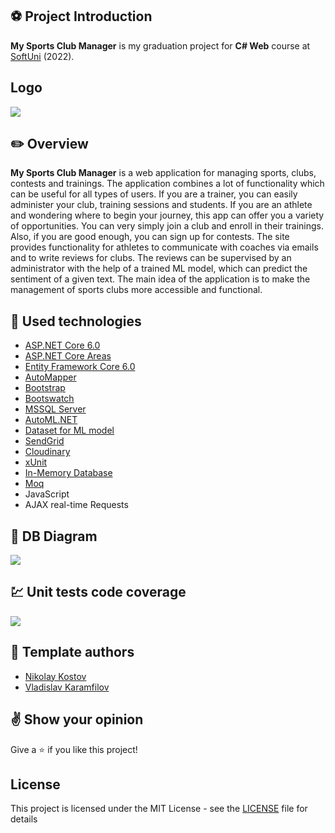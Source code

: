 ## :soccer: Project Introduction

**My Sports Club Manager** is my graduation project for **C# Web** course at [SoftUni](https://softuni.bg/ "SoftUni") (2022).

## Logo
![](https://res.cloudinary.com/dubpxleer/image/upload/v1671200039/clubManagerLogo_xppksk.png)

## :pencil2: Overview

**My Sports Club Manager** is a web application for managing sports, clubs, contests and trainings. The application combines a lot of functionality which can be useful for all types of users. If you are a trainer, you can easily administer your club, training sessions and students. If you are an athlete and wondering where to begin your journey, this app can offer you a variety of opportunities. You can very simply join a club and enroll in their trainings. Also, if you are good enough, you can sign up for contests. The site provides functionality for athletes to communicate with coaches via emails and to write reviews for clubs. The reviews can be supervised by an administrator with the help of a trained ML model, which can predict the sentiment of a given text. The main idea of the application is to make the management of sports clubs more accessible and functional.

## :hammer: Used technologies
* [ASP.NET Core 6.0](https://dotnet.microsoft.com/en-us/download/dotnet/6.0)
* [ASP.NET Core Areas](https://learn.microsoft.com/en-us/aspnet/core/mvc/controllers/areas?view=aspnetcore-6.0)
* [Entity Framework Core 6.0](https://learn.microsoft.com/en-us/ef/core/)
* [AutoMapper](https://automapper.org/)
* [Bootstrap](https://github.com/twbs/bootstrap)
* [Bootswatch](https://bootswatch.com/)
* [MSSQL Server](https://www.microsoft.com/en-us/sql-server)
* [AutoML.NET](https://learn.microsoft.com/en-us/azure/machine-learning/concept-automated-ml)
* [Dataset for ML model](https://www.kaggle.com/datasets/lakshmi25npathi/imdb-dataset-of-50k-movie-reviews)
* [SendGrid](https://sendgrid.com/)
* [Cloudinary](https://cloudinary.com/)
* [xUnit](https://github.com/xunit/xunit)
* [In-Memory Database](https://learn.microsoft.com/en-us/sql/relational-databases/in-memory-database?view=sql-server-ver16)
* [Moq](https://github.com/moq/moq)
* JavaScript
* AJAX real-time Requests

## :wrench: DB Diagram
![](https://res.cloudinary.com/dubpxleer/image/upload/v1671202077/diagram_dwhsmt.png)

## :chart: Unit tests code coverage
![](https://res.cloudinary.com/dubpxleer/image/upload/v1671210725/TestCoverage_othtcg.png)

## :muscle: Template authors

- [Nikolay Kostov](https://github.com/NikolayIT)
- [Vladislav Karamfilov](https://github.com/vladislav-karamfilov)

## :v: Show your opinion
Give a :star: if you like this project!

## License
This project is licensed under the MIT License - see the [LICENSE](LICENSE) file for details